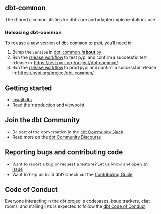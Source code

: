 ## dbt-common

The shared common utilities for dbt-core and adapter implementations use

### Releasing dbt-common
To release a new version of dbt-common to pypi, you'll need to: 
1. Bump the `version` in [dbt_common_/__about__.py](https://github.com/dbt-labs/dbt-common/blob/main/dbt_common/__about__.py)
2. Run the [release workflow](https://github.com/dbt-labs/dbt-common/actions/workflows/release.yml) to test pypi and confirm a successful test release in: https://test.pypi.org/project/dbt-common/
3. Run the [release workflow](https://github.com/dbt-labs/dbt-common/actions/workflows/release.yml) to prod pypi and confirm a successful release in: https://pypi.org/project/dbt-common/


## Getting started

- [Install dbt](https://docs.getdbt.com/docs/get-started/installation)
- Read the [introduction](https://docs.getdbt.com/docs/introduction/) and [viewpoint](https://docs.getdbt.com/docs/about/viewpoint/)

## Join the dbt Community

- Be part of the conversation in the [dbt Community Slack](http://community.getdbt.com/)
- Read more on the [dbt Community Discourse](https://discourse.getdbt.com)

## Reporting bugs and contributing code

- Want to report a bug or request a feature? Let us know and open [an issue](https://github.com/dbt-labs/dbt-common/issues/new/choose)
- Want to help us build dbt? Check out the [Contributing Guide](https://github.com/dbt-labs/dbt-common/blob/HEAD/CONTRIBUTING.md)

## Code of Conduct

Everyone interacting in the dbt project's codebases, issue trackers, chat rooms, and mailing lists is expected to follow the [dbt Code of Conduct](https://community.getdbt.com/code-of-conduct).

